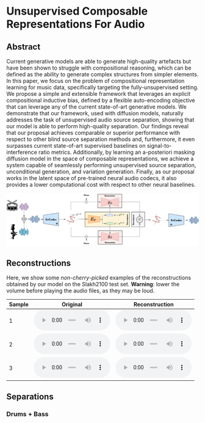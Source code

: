 # Unsupervised Composable Representations For Audio

## Abstract

Current generative models are able to generate high-quality artefacts but have been shown to struggle with compositional reasoning, which can be defined as the ability to generate complex structures from simpler elements. In this paper, we focus on the problem of compositional representation learning for music data, specifically targeting the fully-unsupervised setting. We propose a simple and extensible framework that leverages an explicit compositional inductive bias, defined by a flexible auto-encoding objective that can leverage any of the current state-of-art generative models. We demonstrate that our framework, used with diffusion models, naturally addresses the task of unsupervised audio source separation, showing that our model is able to perform high-quality separation. Our findings reveal that our proposal achieves comparable or superior performance with respect to other blind source separation methods and, furthermore, it even surpasses current state-of-art supervised baselines on signal-to-interference ratio metrics. Additionally, by learning an a-posteriori masking diffusion model in the space of composable representations, we achieve a system capable of seamlessly performing unsupervised source separation, unconditional generation, and variation generation. Finally, as our proposal works in the latent space of pre-trained neural audio codecs, it also provides a lower computational cost with respect to other neural baselines.

<p align="center">
  <img src="imgs/model.png"/>
</p>

## Reconstructions

Here, we show some *non-cherry-picked* examples of the reconstructions obtained by our model on the Slakh2100 test set. **Warning**: lower the volume before playing the audio files, as they may be loud.

| Sample | Original                                                                  | Reconstruction                                                           |
|--------|---------------------------------------------------------------------------|--------------------------------------------------------------------------|
| 1      | <audio src="audio/rec/orig_1.wav" controls style="width:  200px"></audio> | <audio src="audio/rec/rec_1.wav" controls style="width:  200px"></audio> |
| 2      | <audio src="audio/rec/orig_2.wav" controls style="width:  200px"></audio> | <audio src="audio/rec/rec_2.wav" controls style="width:  200px"></audio> |
| 3      | <audio src="audio/rec/orig_3.wav" controls style="width:  200px"></audio> | <audio src="audio/rec/rec_3.wav" controls style="width:  200px"></audio> |

## Separations



### Drums + Bass
